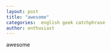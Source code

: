 ```yaml
---
layout: post
title: "awesome"
categories:  english geek catchphrase
author: enthusiast
---
```


awesome
